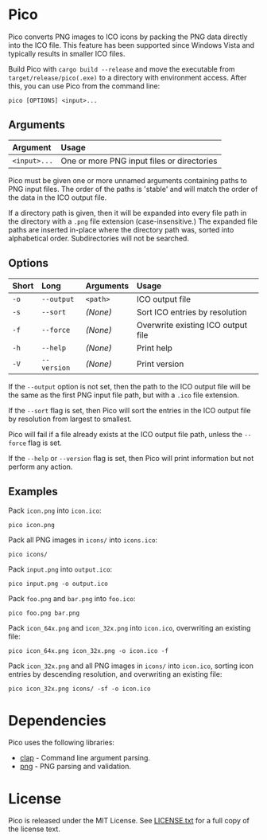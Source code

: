 # Pico
Pico converts PNG images to ICO icons by packing the PNG data directly into the
ICO file. This feature has been supported since Windows Vista and typically
results in smaller ICO files.

Build Pico with `cargo build --release` and move the executable from
`target/release/pico(.exe)` to a directory with environment access. After this,
you can use Pico from the command line:
```shell
pico [OPTIONS] <input>...
```

## Arguments
| Argument     | Usage                                      |
| :----------- | :----------------------------------------- |
| `<input>...` | One or more PNG input files or directories |

Pico must be given one or more unnamed arguments containing paths to PNG input
files. The order of the paths is 'stable' and will match the order of the data
in the ICO output file.

If a directory path is given, then it will be expanded into every file path in
the directory with a `.png` file extension (case-insensitive.) The expanded
file paths are inserted in-place where the directory path was, sorted into
alphabetical order. Subdirectories will not be searched.

## Options
| Short | Long         | Arguments | Usage                              |
| :---- | :----------- | :-------- | :--------------------------------- |
| `-o`  | `--output`   | `<path>`  | ICO output file                    |
| `-s`  | `--sort`     | _(None)_  | Sort ICO entries by resolution     |
| `-f`  | `--force`    | _(None)_  | Overwrite existing ICO output file |
| `-h`  | `--help`     | _(None)_  | Print help                         |
| `-V`  | `--version`  | _(None)_  | Print version                      |

If the `--output` option is not set, then the path to the ICO output file will
be the same as the first PNG input file path, but with a `.ico` file extension.

If the `--sort` flag is set, then Pico will sort the entries in the ICO output
file by resolution from largest to smallest.

Pico will fail if a file already exists at the ICO output file path, unless the
`--force` flag is set.

If the `--help` or `--version` flag is set, then Pico will print information
but not perform any action.

## Examples
Pack `icon.png` into `icon.ico`:
```shell
pico icon.png
```

Pack all PNG images in `icons/` into `icons.ico`:
```shell
pico icons/
```

Pack `input.png` into `output.ico`:
```shell
pico input.png -o output.ico
```

Pack `foo.png` and `bar.png` into `foo.ico`:
```shell
pico foo.png bar.png
```

Pack `icon_64x.png` and `icon_32x.png` into `icon.ico`, overwriting an existing
file:
```shell
pico icon_64x.png icon_32x.png -o icon.ico -f
```

Pack `icon_32x.png` and all PNG images in `icons/` into `icon.ico`, sorting
icon entries by descending resolution, and overwriting an existing file:
```shell
pico icon_32x.png icons/ -sf -o icon.ico
```

# Dependencies
Pico uses the following libraries:
* [clap](https://crates.io/crates/clap) - Command line argument parsing.
* [png](https://crates.io/crates/png) - PNG parsing and validation.

# License
Pico is released under the MIT License. See [LICENSE.txt](./LICENSE.txt) for a
full copy of the license text.
